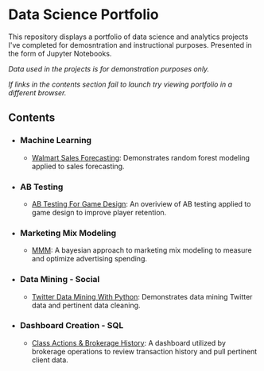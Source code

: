 # Data Science Portfolio
This repository displays a portfolio of data science and analytics projects I've completed for demosntration and instructional purposes. Presented in the form of Jupyter Notebooks.

_Data used in the projects is for demonstration purposes only._

_If links in the contents section fail to launch try viewing portfolio in a different browser._

## Contents
- ### Machine Learning	
	- [Walmart Sales Forecasting](https://github.com/Aidan-B-Kennedy/Data-Science-Portfolio/blob/master/Walmart%20Forecasting.ipynb): Demonstrates random forest modeling applied to sales forecasting. 
- ### AB Testing 
	- [AB Testing For Game Design](https://github.com/Aidan-B-Kennedy/Data-Science-Portfolio/blob/master/AB%20Testing.ipynb): An overiview of AB testing applied to game design to improve player retention. 
- ### Marketing Mix Modeling 
	- [MMM](https://github.com/Aidan-B-Kennedy/Data-Science-Portfolio/blob/master/AB%20Testing.ipynb): A bayesian approach to marketing mix modeling to measure and optimize advertising spending. 
- ### Data Mining - Social
	- [Twitter Data Mining With Python](https://github.com/Aidan-B-Kennedy/Data-Science-Portfolio/blob/master/Twitter%20Data%20Mining%20With%20Python.ipynb): Demonstrates data mining Twitter data and pertinent data cleaning. 
- ### Dashboard Creation - SQL
	- [Class Actions & Brokerage History](https://github.com/Aidan-B-Kennedy/Data-Science-Portfolio/blob/master/Class%20Actions%20%26%20Brokerage%20History.ipynb): A dashboard utilized by brokerage operations to review transaction history and pull pertinent client data.
